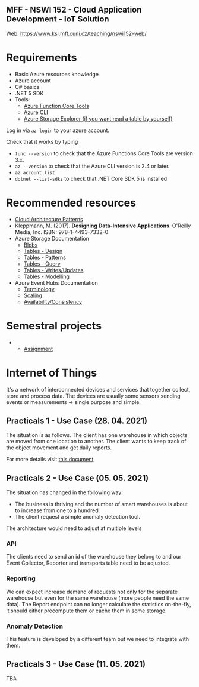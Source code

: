 MFF - NSWI 152 - Cloud Application Development - IoT Solution
---

Web: https://www.ksi.mff.cuni.cz/teaching/nswi152-web/

# Requirements 

- Basic Azure resources knowledge
- Azure account
- C# basics
- .NET 5 SDK
- Tools:
  - [Azure Function Core Tools](https://docs.microsoft.com/en-us/azure/azure-functions/functions-run-local#v2)
  - [Azure CLI](https://docs.microsoft.com/en-us/cli/azure/install-azure-cli)
  - [Azure Storage Explorer (if you want read a table by yourself)](https://azure.microsoft.com/en-us/features/storage-explorer/)

Log in via `az login` to your azure account.

Check that it works by typing
- `func --version` to check that the Azure Functions Core Tools are version 3.x.
- `az --version` to check that the Azure CLI version is 2.4 or later.
- `az account list` 
- `dotnet --list-sdks` to check that .NET Core SDK 5 is installed

<!-- az account set --subscription <subscriptionId> -->

# Recommended resources

* [Cloud Architecture Patterns](https://docs.microsoft.com/en-us/azure/architecture/patterns/)
* Kleppmann, M. (2017). **Designing Data-Intensive Applications**. O'Reilly Media, Inc. ISBN: 978-1-4493-7332-0 
* Azure Storage Documentation
  * [Blobs](https://azure.microsoft.com/en-us/services/storage/blobs/)
  * [Tables - Design](https://docs.microsoft.com/en-us/azure/storage/tables/table-storage-design-guidelines)
  * [Tables - Patterns](https://docs.microsoft.com/en-us/azure/storage/tables/table-storage-design-patterns)
  * [Tables - Query](https://docs.microsoft.com/en-us/azure/storage/tables/table-storage-design-for-query)
  * [Tables - Writes/Updates](https://docs.microsoft.com/en-us/azure/storage/tables/table-storage-design-for-modification)
  * [Tables - Modelling](https://docs.microsoft.com/en-us/azure/storage/tables/table-storage-design-modeling)
* Azure Event Hubs Documentation
  * [Terminology](https://docs.microsoft.com/en-us/azure/event-hubs/event-hubs-features)
  * [Scaling](https://docs.microsoft.com/en-us/azure/event-hubs/event-hubs-scalability)
  * [Availability/Consistency](https://docs.microsoft.com/en-us/azure/event-hubs/event-hubs-availability-and-consistency?tabs=dotnet)

# Semestral projects

* * [Assignment](./docs/assignment.md)

# Internet of Things

It's a network of interconnected devices and services that together collect, store and process data. The devices are usually some sensors sending events or measurements -> single purpose and simple.

## Practicals 1 - Use Case (28. 04. 2021)

The situation is as follows. The client has one warehouse in which objects are moved from one location to another. The client wants to keep track of the object movement and get daily reports. 

For more details visit [this document](./docs/walkthrough_day1.md)

## Practicals 2 - Use Case (05. 05. 2021)

The situation has changed in the following way: 
- The business is thriving and the number of smart warehouses is about to increase from one to a hundred.
- The client request a simple anomaly detection tool.

The architecture would need to adjust at multiple levels

### API

The clients need to send an id of the warehouse they belong to and our Event Collector, Reporter and transports table need to be adjusted. 

### Reporting

We can expect increase demand of requests not only for the separate warehouse but even for the same warehouse (more people need the same data). The Report endpoint can no longer calculate the statistics on-the-fly, it should either precompute them or cache them in some storage.

### Anomaly Detection

This feature is developed by a different team but we need to integrate with them.

## Practicals 3 - Use Case (11. 05. 2021)

TBA
